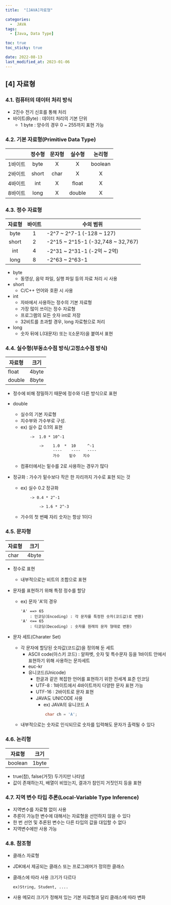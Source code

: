 ```yaml
---
title:  "[JAVA]자료형" 

categories:
  -  JAVA
tags:
  - [Java, Data Type]

toc: true
toc_sticky: true

date: 2022-08-13
last_modified_at: 2023-01-06
---
```

[4] 자료형
----
### 4.1. 컴퓨터의 데이터 처리 방식
- 2진수 전기 신호를 통해 처리
- 바이트(Byte) : 데이터 처리의 기본 단위
    - 1 byte : 양수의 경우 0 ~ 255까지 표현 가능

### 4.2. 기본 자료형(Primitive Data Type)
  
|       | 정수형 | 문자형 | 실수형 | 논리형 |
|:-----:|:-----:|:-----:|:-----:|:-----:|
|1바이트|byte   |   X   |   X    |boolean |
|2바이트|short  |char   |   X    |    X   |
|4바이트|int    |   X   |float   |    X   |
|8바이트|long   |   X   |double  |    X   |
  

### 4.3. 정수 자료형 
  
| 자료형 | 바이트 | 수의 범위 |
|:-----:|:-----:|-----|
|byte   |   1   | -2^7 ~ 2^7-1 (-128 ~ 127)|
|short  |   2   |-2^15 ~ 2^15-1 (-32,748 ~ 32,767)|
|int    |   4   |-2^31 ~ 2^31-1 (-2억 ~ 2억)|
|long   |   8   |-2^63 ~ 2^63-1|
  
- byte 
    - 동영상, 음악 파일, 실행 파일 등의 자료 처리 시 사용
- short
    - C/C++ 언어와 호환 시 사용    
- int          
    - 자바에서 사용하는 정수의 기본 자료형 
    - 가장 많이 쓰이는 정수 자료형
    - 프로그램의 모든 숫자 int로 저장
    - 32비트를 초과할 경우, long 자료형으로 처리
- long 
    - 숫자 뒤에 L(대문자) 또는 l(소문자)을 붙여서 표현

### 4.4. 실수형(부동소수점 방식/고정소수점 방식)
  
| 자료형 | 크기 |
|------|------|
| float | 4byte |
| double | 8byte |
  
- 정수에 비해 정밀하기 때문에 정수와 다른 방식으로 표현    
- double
    - 실수의 기본 자료형
    - 지수부와 가수부로 구성.
    - ex) 실수 값 0.1의 표현
        ```
            ->  1.0 * 10^-1

                ->    1.0  *  10     ^-1
                      ----    ----   ----
                      가수    밑수   지수
        ```
    - 컴퓨터에서는 밑수를 2로 사용하는 경우가 많다

- 정규화 : 가수가 밑수보다 작은 한 자리까지 가수로 표현 되는 것       
    - ex) 실수 0.2 정규화
        ```      
            -> 0.4 * 2^-1 
                
                -> 1.6 * 2^-3 
        ```        
    -  가수의 첫 번째 자리 숫자는 항상 1이다

### 4.5. 문자형
  
| 자료형 | 크기 |
|------|------|
| char | 4byte |
  
- 정수로 표현
    - 내부적으로는 비트의 조합으로 표현 
- 문자를 표현하기 위해 특정 정수를 할당
    - ex) 문자 'A'의 경우
        ``` 
        'A' ==> 65  
            : 인코딩(Encoding) : 각 문자를 특정한 숫자(코드값)로 변환)
        'A' <== 65
            : 디코딩(Decoding) : 숫자를 원래의 문자 형태로 변환)
        ```

- 문자 세트(Charater Set)   
    - 각 문자에 할당된 숫자값(코드값)을 정의해 둔 세트      
        - ASCII code(아스키 코드) : 알파벳, 숫자 및 특수문자 등을 
                                1바이트 안에서 표현하기 위해 사용하는 문자세트  
        - euc-kr
        - 유니코드(Unicode)
            - 한글과 같은 복잡한 언어를 표현하기 위한 전세계 표준 인코딩
            - UTF-8 : 1바이트에서 4바이트까지 다양한 문자 표현 가능
            - UTF-16 : 2바이트로 문자 표현     
            - JAVA도 UNICODE 사용 
                - ex) JAVA의 유니코드 A 
                ```java             
                    char ch = 'A';
                ```
    - 내부적으로는 숫자로 인식되므로 숫자를 입력해도 문자가 출력될 수 있다

### 4.6. 논리형
  
| 자료형 | 크기 |
|------|------|
| boolean | 1byte |
  
- true(참), false(거짓) 두가지만 나타냄 
- 값이 존재하는지, 배열이 비었는지, 결과가 참인지 거짓인지 등을 표현 

### 4.7. 지역 변수 타입 추론(Local-Variable Type Inference)    

- 지역변수를 자료형 없이 사용
- 추론이 가능한 변수에 대해서는 자료형을 선언하지 않을 수 있다
- 한 번 선언 및 추론된 변수는 다른 타입의 값을 대입할 수 없다
- 지역변수에만 사용 가능 

### 4.8. 참조형 
    
- 클래스 자료형 
- JDK에서 제공되는 클래스 또는 프로그래머가 정의한 클래스 
- 클래스에 따라 사용 크기가 다르다

    `ex)String, Student, ....`  
- 사용 메모리 크기가 정해져 있는 기본 자료형과 달리 클래스에 따라 변화
       